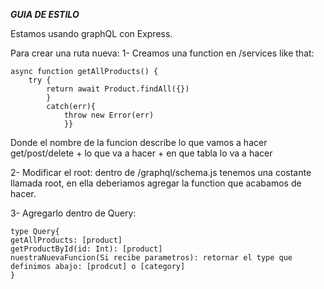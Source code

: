**_GUIA DE ESTILO_**

Estamos usando graphQL con Express.

Para crear una ruta nueva:
1- Creamos una function en /services like that:

```
async function getAllProducts() {
    try {
        return await Product.findAll({})
        }
        catch(err){
            throw new Error(err)
            }}
```

Donde el nombre de la funcion describe lo que vamos a hacer get/post/delete + lo que va a hacer + en que tabla lo va a hacer

2- Modificar el root:
dentro de /graphql/schema.js tenemos una costante llamada root, en ella deberiamos agregar la function que acabamos de hacer.

3- Agregarlo dentro de Query:

```
type Query{
getAllProducts: [product]
getProductById(id: Int): [product]
nuestraNuevaFuncion(Si recibe parametros): retornar el type que definimos abajo: [prodcut] o [category]
}
```
